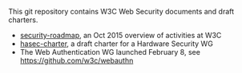 This git repository contains W3C Web Security documents and draft charters. 

* [security-roadmap](https://github.com/w3c/websec/blob/gh-pages/security-roadmap.md), an Oct 2015 overview of activities at W3C
* [hasec-charter](https://w3c.github.io/websec/hasec-charter), a draft charter for a Hardware Security WG
* The Web Authentication WG launched February 8, see https://github.com/w3c/webauthn
